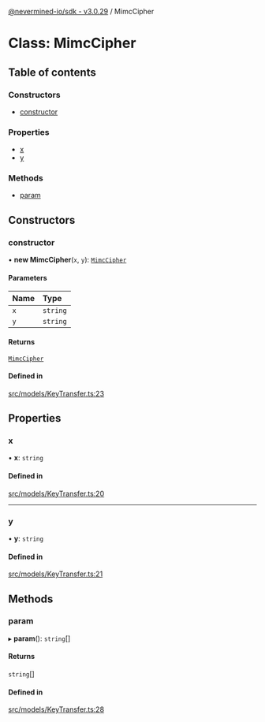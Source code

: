 [@nevermined-io/sdk - v3.0.29](../code-reference.md) / MimcCipher

# Class: MimcCipher

## Table of contents

### Constructors

- [constructor](MimcCipher.md#constructor)

### Properties

- [x](MimcCipher.md#x)
- [y](MimcCipher.md#y)

### Methods

- [param](MimcCipher.md#param)

## Constructors

### constructor

• **new MimcCipher**(`x`, `y`): [`MimcCipher`](MimcCipher.md)

#### Parameters

| Name | Type     |
| :--- | :------- |
| `x`  | `string` |
| `y`  | `string` |

#### Returns

[`MimcCipher`](MimcCipher.md)

#### Defined in

[src/models/KeyTransfer.ts:23](https://github.com/nevermined-io/sdk-js/blob/aa372ff7727c3133a77ceb37ce1a89e86306d2c3/src/models/KeyTransfer.ts#L23)

## Properties

### x

• **x**: `string`

#### Defined in

[src/models/KeyTransfer.ts:20](https://github.com/nevermined-io/sdk-js/blob/aa372ff7727c3133a77ceb37ce1a89e86306d2c3/src/models/KeyTransfer.ts#L20)

---

### y

• **y**: `string`

#### Defined in

[src/models/KeyTransfer.ts:21](https://github.com/nevermined-io/sdk-js/blob/aa372ff7727c3133a77ceb37ce1a89e86306d2c3/src/models/KeyTransfer.ts#L21)

## Methods

### param

▸ **param**(): `string`[]

#### Returns

`string`[]

#### Defined in

[src/models/KeyTransfer.ts:28](https://github.com/nevermined-io/sdk-js/blob/aa372ff7727c3133a77ceb37ce1a89e86306d2c3/src/models/KeyTransfer.ts#L28)
